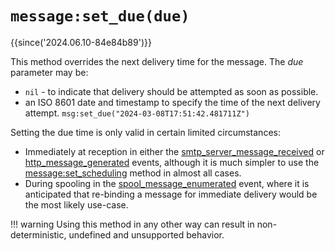 # `message:set_due(due)`

{{since('2024.06.10-84e84b89')}}

This method overrides the next delivery time for the message.  The *due* parameter
may be:

* `nil` - to indicate that delivery should be attempted as soon as possible.
* an ISO 8601 date and timestamp to specify the time of the next delivery attempt.
  `msg:set_due("2024-03-08T17:51:42.481711Z")`

Setting the due time is only valid in certain limited circumstances:

* Immediately at reception in either the
  [smtp_server_message_received](../events/smtp_server_message_received.md) or
  [http_message_generated](../events/http_message_generated.md) events, although
  it is much simpler to use the [message:set_scheduling](set_scheduling.md) method
  in almost all cases.
* During spooling in the
  [spool_message_enumerated](../events/spool_message_enumerated.md) event, where
  it is anticipated that re-binding a message for immediate delivery would be
  the most likely use-case.

!!! warning
    Using this method in any other way can result in non-deterministic,
    undefined and unsupported behavior.

